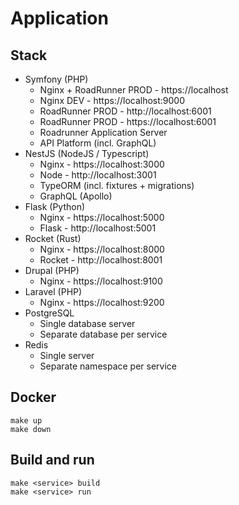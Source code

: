 # Application

## Stack

* Symfony (PHP)
  * Nginx + RoadRunner PROD - https://localhost
  * Nginx DEV - https://localhost:9000
  * RoadRunner PROD - http://localhost:6001
  * RoadRunner PROD - https://localhost:6001
  * Roadrunner Application Server
  * API Platform (incl. GraphQL)
* NestJS (NodeJS / Typescript)
  * Nginx - https://localhost:3000
  * Node - http://localhost:3001
  * TypeORM (incl. fixtures + migrations)
  * GraphQL (Apollo)
* Flask (Python)
  * Nginx - https://localhost:5000
  * Flask - http://localhost:5001
* Rocket (Rust)
  * Nginx - https://localhost:8000
  * Rocket - http://localhost:8001
* Drupal (PHP)
  * Nginx - https://localhost:9100
* Laravel (PHP)
  * Nginx - https://localhost:9200
* PostgreSQL
  * Single database server
  * Separate database per service
* Redis
  * Single server
  * Separate namespace per service

## Docker
    
    make up
    make down

## Build and run

    make <service> build
    make <service> run
